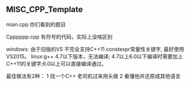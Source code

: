 ## MISC_CPP_Template

mian.cpp 你们看到的题目

Cpppppp.cpp 有符号的代码，实际上没啥区别

windows: 由于旧版的VS 不完全支持C++11 constexpr常量性关键字, 最好使用VS2015。
linux:g++ 4.7以下版本，无法编译; 4.7以上6.0以下编译时需要加上C++11的关键字;6.0以上可以直接编译通过。

最佳做法有2种：
1 找一个C++ 老司机过来用头做 
2 看懂他并还原成其他语言 

